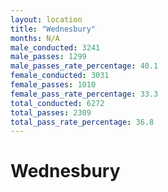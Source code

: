 ```yaml
---
layout: location
title: "Wednesbury"
months: N/A
male_conducted: 3241
male_passes: 1299
male_passes_rate_percentage: 40.1
female_conducted: 3031
female_passes: 1010
female_pass_rate_percentage: 33.3
total_conducted: 6272
total_passes: 2309
total_pass_rate_percentage: 36.8
---
```


# Wednesbury
